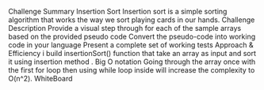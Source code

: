 Challenge Summary
Insertion Sort Insertion sort is a simple sorting algorithm that works the way we sort playing cards in our hands.
Challenge Description
Provide a visual step through for each of the sample arrays based on the provided pseudo code
Convert the pseudo-code into working code in your language
Present a complete set of working tests
Approach & Efficiency
i build insertionSort() function that take an array as input and sort it using insertion method .
Big O notation
Going through the array once with the first for loop then using while loop inside will increase the complexity to O(n^2).
WhiteBoard
![]()
